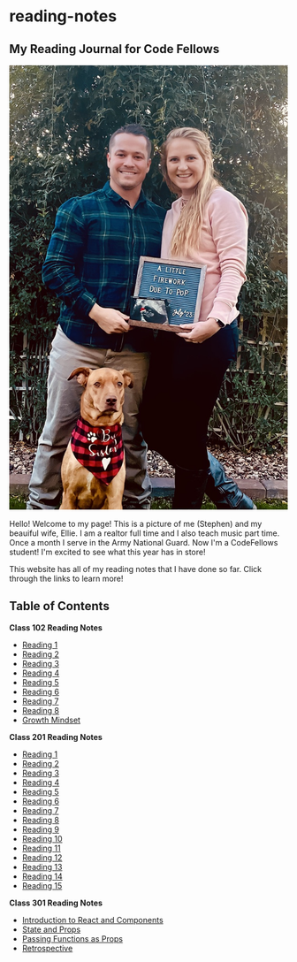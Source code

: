 # reading-notes
## **My Reading Journal for Code Fellows**

![Pic of My Family](/img/famiy.jpeg)

Hello! Welcome to my page! This is a picture of me (Stephen) and my beauiful wife, Ellie. I am a realtor full time and I also teach music part time. Once a month I serve in the Army National Guard. Now I'm a CodeFellows student! I'm excited to see what this year has in store! 

This website has all of my reading notes that I have done so far. Click through the links to learn more!

## Table of Contents

**Class 102 Reading Notes**

* [Reading 1](./102-Notes/read01.md)
* [Reading 2](./102-Notes/read02.md)
* [Reading 3](./102-Notes/read03.md)
* [Reading 4](./102-Notes/read04.md)
* [Reading 5](./102-Notes/read05.md)
* [Reading 6](./102-Notes/read06.md)
* [Reading 7](./102-Notes/read07.md)
* [Reading 8](./102-Notes/read08.md)
* [Growth Mindset](./102-Notes/Growth-Mindset.md)

**Class 201 Reading Notes**

* [Reading 1](./201-Notes/class-01.md)
* [Reading 2](./201-Notes/class-02.md)
* [Reading 3](./201-Notes/class-03.md) 
* [Reading 4](./201-Notes/class-04.md) 
* [Reading 5](./201-Notes/class-05.md)
* [Reading 6](./201-Notes/class-06.md)
* [Reading 7](./201-Notes/class-07.md)
* [Reading 8](./201-Notes/class-08.md)
* [Reading 9](./201-Notes/class-09.md)
* [Reading 10](./201-Notes/class-10.md)
* [Reading 11](./201-Notes/class-11.md)
* [Reading 12](./201-Notes/class-12.md) 
* [Reading 13](./201-Notes/class-13.md)
* [Reading 14](./201-Notes/class-14.md)
* [Reading 15](./201-Notes/201.15.md)

**Class 301 Reading Notes**

* [Introduction to React and Components](./301-Notes/class1.md)
* [State and Props](./301-Notes/class2.md)
* [Passing Functions as Props](./301-Notes/class3.md)
* [Retrospective](./301-Notes/class4.md)
